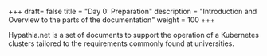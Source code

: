 +++
draft= false
title = "Day 0: Preparation"
description = "Introduction and Overview to the parts of the documentation"
weight = 100
+++

Hypathia.net is a set of documents to support the operation of a Kubernetes clusters tailored to the requirements commonly found at universities.
